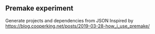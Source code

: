 ## Premake experiment
Generate projects and dependencies from JSON
Inspired by 
https://blog.cooperking.net/posts/2019-03-28-how_i_use_premake/
